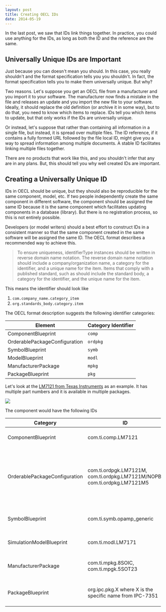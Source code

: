 ```yaml
---
layout: post
title: Creating OECL IDs
date: 2014-05-19
---
```


In the last post, we saw that IDs link things together. In practice, you could use anything for the IDs, as long as both the ID and the reference are the same.

## Universally Unique IDs are Important

Just because you can doesn't mean you should. In this case, you really shouldn't and the format specification tells you you shouldn't. In fact, the format specification tells you to make them universally unique. But why?

Two reasons. Let's suppose you get an OECL file from a manufacturer and you import it to your software. The manufacturer now finds a mistake in the file and releases an update and you import the new file to your software. Ideally, it should replace the old definition (or archive it in some way), but to do that, you need to know which items to replace. IDs tell you which items to update, but that only works if the IDs are universally unique.

Or instead, let's suppose that rather than containing all information in a single file, but instead, it is spread over multiple files. The ID reference, if it contains a fully formed URL followed by the file local ID, might give you a way to spread information among multiple documents. A stable ID facilitates linking multiple files together.

There are no products that work like this, and you shouldn't infer that any are in any plans. But, this should tell you why well created IDs are important.

## Creating a Universally Unique ID

IDs in OECL should be unique, but they should also be reproducible for the same component, model, etc. If two people independently create the same component in different software, the component should be assigned the same ID because it is the same component which facilitates updating components in a database (library). But there is no registration process, so this is not entirely possible.

Developers (or model writers) should a best effort to construct IDs in a consistent manner so that the same component created in the same software will be assigned the same ID. The OECL format describes a recommended way to achieve this.

> To ensure uniqueness, identifierType instances should be written in reverse domain name notation.
> The reverse domain name notation should include a company/organization name, a category for the identifier, and a unique name for the item. Items that comply with a published standard, such as should include the standard body, a category for the identifier, and the unique name for the item.

This means the identifier should look like

1. `com.company_name.category_item`
2. `org.standards_body.category.item`

The OECL format description suggests the following identifier categories:

Element | Category Identifier
--------|--------------------
ComponentBlueprint | `comp`
OrderablePackageConfiguration | `ordpkg`
SymbolBlueprint | `symb`
ModelBlueprint | `modl`
ManufacturerPackage | `mpkg`
PackageBlueprint | `pkg`

Let's look at the [LM7121 from Texas Instruments](http://www.ti.com/product/lm7121) as an example. It has multiple part numbers and it is available in multiple packages.

![](https://s3-us-west-2.amazonaws.com/ficksworkshop/media/blog/creating-oecl-ids/lm7121_parts.png)

The component would have the following IDs

Category            | ID                    | Note
--------------------|--------------------------|--------
ComponentBlueprint  |com.ti.comp.LM7121        | Functionally distinct component.
OrderablePackageConfiguration |	com.ti.ordpgk.LM7121M, com.ti.ordpkg.LM7121M/NOPB, com.ti.ordpkg.LM7121M5 | Different packages that can be ordered. A one-to-one mapping to part numbers.
SymbolBlueprint     |com.ti.symb.opamp_generic | The graphic symbol for schematic capture.
SimulationModelBlueprint | com.ti.modl.LM7171 | A SPICE simulation model.
ManufacturerPackage      | com.ti.mpkg.8SOIC, com.ti.mpgk.5SOT23 | Standard package names from TI.
PackageBlueprint | org.ipc.pkg.X where X is the specific name from IPC-7351 | Standard packages as defined by IPC.